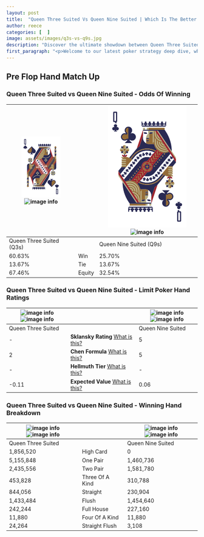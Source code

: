 ```yaml
---
layout: post
title:  "Queen Three Suited Vs Queen Nine Suited | Which Is The Better Hand In Poker? A Complete Guide"
author: reece
categories: [  ]
image: assets/images/q3s-vs-q9s.jpg
description: "Discover the ultimate showdown between Queen Three Suited and Queen Nine Suited in poker! Uncover the odds, strategies, and scenarios where one hand triumphs over the other. Get ready to up your poker game with this thrilling analysis."
first_paragraph: "<p>Welcome to our latest poker strategy deep dive, where we're pitting two distinct hands against each other in a high-stakes showdown: Queen Three Suited vs Queen Nine Suited.</p><p>In the dynamic world of poker, every decision counts, and knowing which hand holds the upper hand is key to your success at the table.</p><p>In this article, we'll dissect these two hands, explore the scenarios where one dominates the other, and equip you with the knowledge to make strategic choices that can tip the odds in your favor.</p><p>Get ready to unravel the intriguing dynamics of these poker hands and elevate your game to new heights.</p>"
---
```




[comment]: # (sp0)

## Pre Flop Hand Match Up

<div class="table hand-ratings" markdown="1"> 



### Queen Three Suited vs Queen Nine Suited - Odds Of Winning


    
| ![image info](assets/images/hand1/q.png) ![image info](assets/images/hand1/3s.png) |  | ![image info](assets/images/hand2/q.png) ![image info](assets/images/hand2/9s.png) |
| -------- | -------- | -------- |
| Queen Three Suited (Q3s) |  | Queen Nine Suited (Q9s) |
| 60.63% | Win | 25.70% |
| 13.67% | Tie | 13.67% |
| 67.46% | Equity | 32.54% |




[comment]: # (sp1)



### Queen Three Suited vs Queen Nine Suited - Limit Poker Hand Ratings


    
| ![image info](https://www.riverpairs.com/assets/images/hand1/q.png) ![image info](https://www.riverpairs.com/assets/images/hand1/3s.png) |  | ![image info](https://www.riverpairs.com/assets/images/hand2/q.png) ![image info](https://www.riverpairs.com/assets/images/hand2/9s.png) |
| -------- | -------- | -------- |
| Queen Three Suited |  | Queen Nine Suited |
| - | **Sklansky Rating** [What is this?](/sklansky-rating-explained) | 5 |
| 2 | **Chen Formula** [What is this?](/chen-formula-explained) | 5 |
| - | **Hellmuth Tier** [What is this?](/Hellmuth-tier-explained) | - |
| -0.11 | **Expected Value** [What is this?](/expected-value-explained) | 0.06 |




[comment]: # (sp2)



### Queen Three Suited vs Queen Nine Suited - Winning Hand Breakdown


    
| ![image info](https://www.riverpairs.com/assets/images/hand1/q.png) ![image info](https://www.riverpairs.com/assets/images/hand1/3s.png) |  | ![image info](https://www.riverpairs.com/assets/images/hand2/q.png) ![image info](https://www.riverpairs.com/assets/images/hand2/9s.png) |
| -------- | -------- | -------- |
| Queen Three Suited |  | Queen Nine Suited |
| 1,856,520 | High Card | 0 |
| 5,155,848 | One Pair | 1,460,736 |
| 2,435,556 | Two Pair | 1,581,780 |
| 453,828 | Three Of A Kind | 310,788 |
| 844,056 | Straight | 230,904 |
| 1,433,484 | Flush | 1,454,640 |
| 242,244 | Full House | 227,160 |
| 11,880 | Four Of A Kind | 11,880 |
| 24,264 | Straight Flush | 3,108 |




[comment]: # (sp3)



</div>

[comment]: # (sp4)



[comment]: # (sp5)

